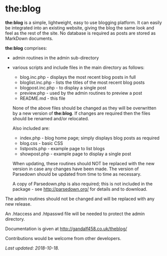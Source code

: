 # the:blog

**the:blog** is a simple, lightweight, easy to use blogging platform. It can easily be integrated into an existing website, giving the blog the same look and feel as the rest of the site. No database is required as posts are stored as MarkDown documents.

**the:blog** comprises:

* admin routines in the admin sub-directory
* various scripts and include files in the main directory as follows:

    - blog.inc.php - displays the most recent blog posts in full
    - bloglist.inc.php - lists the titles of the most recent blog posts
    - blogpost.inc.php - to display a single post
    - preview.php - used by the admin routines to preview a post
    - README.md - this file

    None of the above files should be changed as they will be overwritten by a new version of **the:blog**. If changes are required then the files should be renamed and/or relocated.

    Also included are:

    - index.php - blog home page; simply displays blog posts as required
    - blog.css - basic CSS
    - listposts.php - example page to list blogs
    - showpost.php - example page to display a single post

    When updating, these routines should NOT be replaced with the new version in case any changes have been made. The version of Parsedown should be updated from time to time as necessary.

    A copy of Parsedown.php is also required; this is not included in the package - see http://parsedown.org/ for details and to download.

The admin routines should not be changed and will be replaced with any new release.

An .htaccess and .htpasswd file will be needed to protect the admin directory.

Documentation is given at http://gandalf458.co.uk/theblog/

Contributions would be welcome from other developers.

_Last updated: 2018-10-18._
